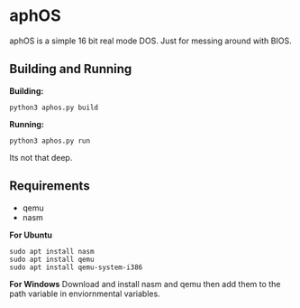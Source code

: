# aphOS
aphOS is a simple 16 bit real mode DOS. Just for messing around with BIOS.

## Building and Running
**Building:** 
```
python3 aphos.py build
```
**Running:**
```
python3 aphos.py run
```
Its not that deep.

## Requirements
- qemu
- nasm

**For Ubuntu**
```
sudo apt install nasm
sudo apt install qemu
sudo apt install qemu-system-i386
```
**For Windows**
Download and install nasm and qemu then add them to the path variable in enviornmental variables.